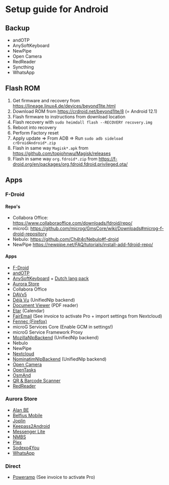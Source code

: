 # Setup guide for Android

## Backup

- andOTP
- AnySoftKeyboard
- NewPipe
- Open Camera
- RedReader
- Syncthing
- WhatsApp

## Flash ROM

1. Get firmware and recovery from https://lineage.linux4.de/devices/beyond1lte.html
2. Download ROM from https://crdroid.net/beyond1lte/8 (= Android 12.1)
3. Flash firmware to instructions from download location
4. Flash recovery with `sudo heimdall flash --RECOVERY recovery.img`
5. Reboot into recovery
6. Perform Factory reset
7. Apply update => From ADB => Run `sudo adb sideload crDroidAndroid*.zip`
8. Flash in same way `Magisk*.apk` from https://github.com/topjohnwu/Magisk/releases
9. Flash in same way `org.fdroid*.zip` from https://f-droid.org/en/packages/org.fdroid.fdroid.privileged.ota/

## Apps

### F-Droid

#### Repo's

- Collabora Office: https://www.collaboraoffice.com/downloads/fdroid/repo/
- microG: https://github.com/microg/GmsCore/wiki/Downloads#microg-f-droid-repository
- Nebulo: https://github.com/Ch4t4r/Nebulo#f-droid
- NewPipe https://newpipe.net/FAQ/tutorials/install-add-fdroid-repo/

#### Apps

- [F-Droid](https://f-droid.org/)
- [andOTP](https://f-droid.org/en/packages/org.shadowice.flocke.andotp/)
- [AnySoftKeyboard](https://f-droid.org/packages/com.menny.android.anysoftkeyboard/) + [Dutch lang pack](https://f-droid.org/packages/com.anysoftkeyboard.languagepack.dutch_oss/)
- [Aurora Store](https://f-droid.org/en/packages/com.aurora.store/)
- Collabora Office
- [DAVx5](https://f-droid.org/en/packages/at.bitfire.davdroid)
- [Déjà Vu](https://f-droid.org/en/packages/org.fitchfamily.android.dejavu) (UnifiedNlp backend)
- [Document Viewer](https://f-droid.org/en/packages/org.sufficientlysecure.viewer/) (PDF reader)
- [Etar](https://f-droid.org/packages/ws.xsoh.etar) (Calendar)
- [FairEmail](https://f-droid.org/en/packages/eu.faircode.email/) (See invoice to activate Pro + import settings from Nextcloud)
- [Fennec (Firefox)](https://f-droid.org/en/packages/org.mozilla.fennec_fdroid/)
- microG Services Core (Enable GCM in settings!)
- microG Service Framework Proxy
- [MozillaNlpBackend](https://f-droid.org/en/packages/org.microg.nlp.backend.ichnaea) (UnifiedNlp backend)
- Nebulo
- NewPipe
- [Nextcloud](https://f-droid.org/en/packages/com.nextcloud.client/)
- [NominatimNlpBackend](https://f-droid.org/en/packages/org.microg.nlp.backend.nominatim) (UnifiedNlp backend)
- [Open Camera](https://f-droid.org/en/packages/net.sourceforge.opencamera/)
- [OpenTasks](https://f-droid.org/en/packages/org.dmfs.tasks)
- [OsmAnd](https://f-droid.org/en/packages/net.osmand.plus)
- [QR & Barcode Scanner](https://f-droid.org/en/packages/com.example.barcodescanner/)
- [RedReader](https://f-droid.org/en/packages/org.quantumbadger.redreader)

### Aurora Store

- [Alan BE](https://play.google.com/store/apps/details?id=com.alan.bemobile)
- [Belfius Mobile](https://play.google.com/store/apps/details?id=be.belfius.directmobile.android)
- [Joplin](https://play.google.com/store/apps/details?id=net.cozic.joplin)
- [Keepass2Android](https://play.google.com/store/apps/details?id=keepass2android.keepass2android)
- [Messenger Lite](https://play.google.com/store/apps/details?id=com.facebook.mlite)
- [NMBS](https://play.google.com/store/apps/details?id=be.sncbnmbs.b2cmobapp)
- [Plex](https://play.google.com/store/apps/details?id=com.plexapp.android)
- [Sodexo4You](https://play.google.com/store/apps/details?id=com.sodexo.mySodexoCard)
- [WhatsApp](https://play.google.com/store/apps/details?id=com.whatsapp)

### Direct

- [Poweramp](https://powerampapp.com/download-poweramp/) (See invoice to activate Pro)
